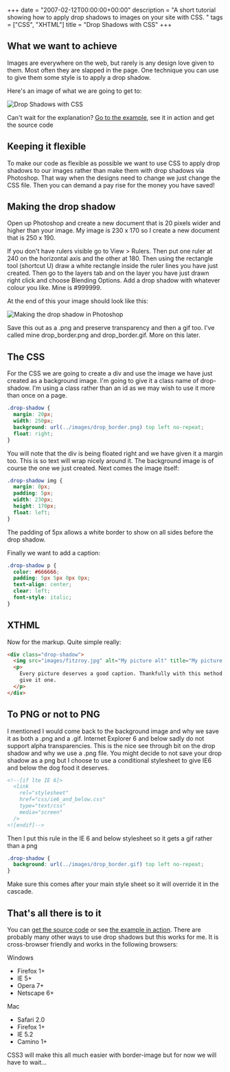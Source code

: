+++
date = "2007-02-12T00:00:00+00:00"
description = "A short tutorial showing how to apply drop shadows to images on your site with CSS. "
tags = ["CSS", "XHTML"]
title = "Drop Shadows with CSS"
+++

## What we want to achieve

Images are everywhere on the web, but rarely is any design love given to them.
Most often they are slapped in the page. One technique you can use to give them
some style is to apply a drop shadow.

Here's an image of what we are going to get to:

![Drop Shadows with CSS][1]

Can't wait for the explanation? [Go to the example][2], see it in action and get
the source code

## Keeping it flexible

To make our code as flexible as possible we want to use CSS to apply drop
shadows to our images rather than make them with drop shadows via Photoshop.
That way when the designs need to change we just change the CSS file. Then you
can demand a pay rise for the money you have saved!

## Making the drop shadow

Open up Photoshop and create a new document that is 20 pixels wider and higher
than your image. My image is 230 x 170 so I create a new document that is 250
x 190.

If you don't have rulers visible go to View > Rulers. Then put one ruler at 240
on the horizontal axis and the other at 180. Then using the rectangle tool
(shortcut U) draw a white rectangle inside the ruler lines you have just
created. Then go to the layers tab and on the layer you have just drawn right
click and choose Blending Options. Add a drop shadow with whatever colour you
like. Mine is #999999.

At the end of this your image should look like this:

![Making the drop shadow in Photoshop][3]

Save this out as a .png and preserve transparency and then a gif too. I've
called mine drop_border.png and drop_border.gif. More on this later.

## The CSS

For the CSS we are going to create a div and use the image we have just created
as a background image. I'm going to give it a class name of drop-shadow. I'm
using a class rather than an id as we may wish to use it more than once on a
page.

```css
.drop-shadow {
  margin: 20px;
  width: 250px;
  background: url(../images/drop_border.png) top left no-repeat;
  float: right;
}
```

You will note that the div is being floated right and we have given it a margin
too. This is so text will wrap nicely around it. The background image is of
course the one we just created. Next comes the image itself:

```css
.drop-shadow img {
  margin: 0px;
  padding: 5px;
  width: 230px;
  height: 170px;
  float: left;
}
```

The padding of 5px allows a white border to show on all sides before the drop
shadow.

Finally we want to add a caption:

```css
.drop-shadow p {
  color: #666666;
  padding: 5px 5px 0px 0px;
  text-align: center;
  clear: left;
  font-style: italic;
}
```

## XTHML

Now for the markup. Quite simple really:

```html
<div class="drop-shadow">
  <img src="images/fitzroy.jpg" alt="My picture alt" title="My picture title" />
  <p>
    Every picture deserves a good caption. Thankfully with this method you can
    give it one.
  </p>
</div>
```

## To PNG or not to PNG

I mentioned I would come back to the background image and why we save it as both
a .png and a .gif. Internet Explorer 6 and below sadly do not support alpha
transparencies. This is the nice see through bit on the drop shadow and why we
use a .png file. You might decide to not save your drop shadow as a png but I
choose to use a conditional stylesheet to give IE6 and below the dog food it
deserves.

```html
<!--[if lte IE 6]>
  <link
    rel="stylesheet"
    href="css/ie6_and_below.css"
    type="text/css"
    media="screen"
  />
<![endif]-->
```

Then I put this rule in the IE 6 and below stylesheet so it gets a gif rather
than a png

```css
.drop-shadow {
  background: url(../images/drop_border.gif) top left no-repeat;
}
```

Make sure this comes after your main style sheet so it will override it in the
cascade.

## That's all there is to it

You can [get the source code][5] or see [the example in action][2]. There are
probably many other ways to use drop shadows but this works for me. It is
cross-browser friendly and works in the following browsers:

Windows

- Firefox 1+
- IE 5+
- Opera 7+
- Netscape 6+

Mac

- Safari 2.0
- Firefox 1+
- IE 5.2
- Camino 1+

CSS3 will make this all much easier with border-image but for now we will have
to wait...

[1]: /images/articles/drop_shadow_goal.webp
[2]: /examples/drop-shadows-css/
[3]: /images/articles/drop_shadow.webp
[4]: /images/fitzroy.jpg
[5]: http://cdn.shapeshed.com/downloads/drop-shadows-css.zip
